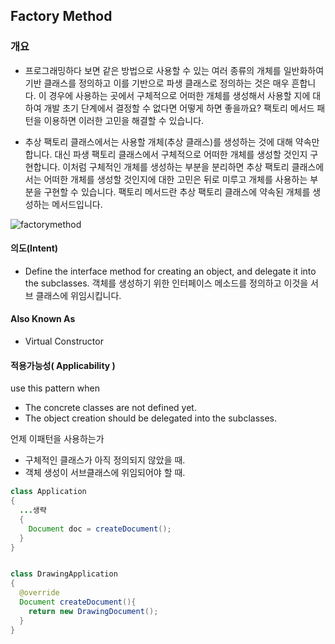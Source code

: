 ## Factory Method

### 개요
- 프로그래밍하다 보면 같은 방법으로 사용할 수 있는 여러 종류의 개체를 일반화하여 기반 클래스를 정의하고 이를 기반으로 파생 클래스로 정의하는 것은 매우 흔합니다. 이 경우에 사용하는 곳에서 구체적으로 어떠한 개체를 생성해서 사용할 지에 대하여 개발 초기 단계에서 결정할 수 없다면 어떻게 하면 좋을까요? 팩토리 메서드 패턴을 이용하면 이러한 고민을 해결할 수 있습니다.


- 추상 팩토리 클래스에서는 사용할 개체(추상 클래스)를 생성하는 것에 대해 약속만 합니다. 대신 파생 팩토리 클래스에서 구체적으로 어떠한 개체를 생성할 것인지 구현합니다. 이처럼 구체적인 개체를 생성하는 부분을 분리하면 추상 팩토리 클래스에서는 어떠한 개체를 생성할 것인지에 대한 고민은 뒤로 미루고 개체를 사용하는 부분을 구현할 수 있습니다. 팩토리 메서드란 추상 팩토리 클래스에 약속된 개체를 생성하는 메서드입니다.


![factorymethod](http://i.imgur.com/3Lb4RFP.png)


#### 의도(Intent)
- Define the interface method for creating an object, and delegate it into the subclasses.
  객체를 생성하기 위한 인터페이스 메소드를 정의하고 이것을 서브 클래스에 위임시킵니다.
#### Also Known As
- Virtual Constructor

#### 적용가능성( Applicability )
use this pattern when
- The concrete classes are not defined yet.
- The object creation should be delegated into the subclasses.

언제 이패턴을 사용하는가
- 구체적인 클래스가 아직 정의되지 않았을 때.
- 객체 생성이 서브클래스에 위임되어야 할 때.


```java
class Application
{
  ...생략
  {
    Document doc = createDocument();
  }
}


class DrawingApplication
{
  @override
  Document createDocument(){
    return new DrawingDocument();
  }
}


```
